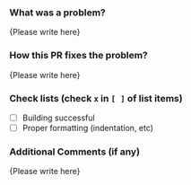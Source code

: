 <!-- Thank you for your contribution to Magistics! Please replace {Please write here} with your description -->

### What was a problem?

{Please write here}

### How this PR fixes the problem?

{Please write here}

### Check lists (check `x` in `[ ]` of list items)

- [ ] Building successful
- [ ] Proper formatting (indentation, etc)

### Additional Comments (if any)

{Please write here}
